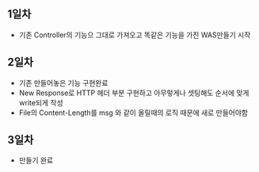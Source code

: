 ## 1일차
- 기존 Controller의 기능으 그대로 가져오고 똑같은 기능을 가진 WAS만들기 시작
## 2일차
- 기존 만들어놓은 기능 구현완료
- New Response로 HTTP 헤더 부분 구현하고 아무렇게나 셋팅해도 순서에 맞게 write되게 작성
- File의 Content-Length를 msg 와 같이 올릴때의 로직 때문에 새로 만들어야함
## 3일차
- 만들기 완료
